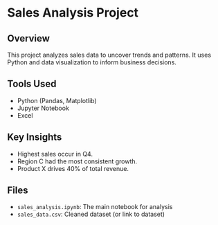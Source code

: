 # Sales Analysis Project

## Overview
This project analyzes sales data to uncover trends and patterns. It uses Python and data visualization to inform business decisions.

## Tools Used
- Python (Pandas, Matplotlib)
- Jupyter Notebook
- Excel

## Key Insights
- Highest sales occur in Q4.
- Region C had the most consistent growth.
- Product X drives 40% of total revenue.

## Files
- `sales_analysis.ipynb`: The main notebook for analysis
- `sales_data.csv`: Cleaned dataset (or link to dataset)

